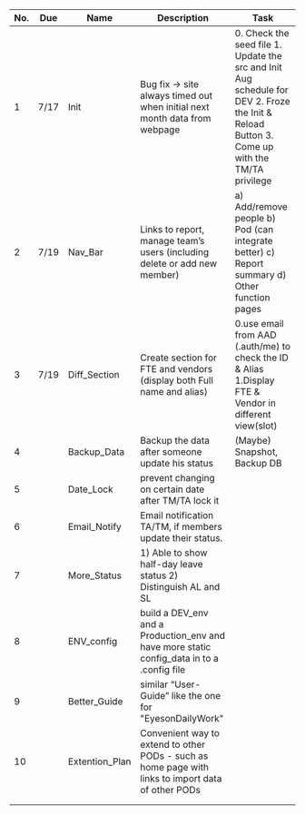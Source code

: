| No.  | Due  | Name           | Description                                                  | Task                                                         |
| ---- | ---- | -------------- | ------------------------------------------------------------ | ------------------------------------------------------------ |
| 1    | 7/17 | Init           | Bug fix -> site always timed out when initial next month data from webpage | 0. Check the seed file                                                          1. Update the src and Init Aug schedule for DEV           2. Froze the Init & Reload Button                                         3. Come up with the TM/TA privilege |
| 2    | 7/19 | Nav_Bar        | Links to report, manage team’s users (including delete or add new member) | a)        Add/remove people                                              b)       Pod (can integrate better)                                                                 c)        Report summary                                                   d)       Other function pages |
| 3    | 7/19 | Diff_Section   | Create section for FTE and vendors (display both Full name and alias) | 0.use email from AAD (.auth/me) to check the ID & Alias                                                                                1.Display FTE & Vendor in different view(slot) |
| 4    |      | Backup_Data    | Backup the data after someone update his status              | (Maybe) Snapshot, Backup DB                                  |
| 5    |      | Date_Lock      | prevent changing on certain date after TM/TA lock it         |                                                              |
| 6    |      | Email_Notify   | Email notification TA/TM, if members update their status.    |                                                              |
| 7    |      | More_Status    | 1) Able to show half-day leave status                      2) Distinguish AL and SL |                                                              |
| 8    |      | ENV_config     | build a DEV_env and a Production_env and have more static config_data in to a .config file |                                                              |
| 9    |      | Better_Guide   | similar “User-Guide” like the one for "EyesonDailyWork"      |                                                              |
| 10   |      | Extention_Plan | Convenient way to extend to other PODs - such as home page with links to import data of other PODs |                                                              |
|      |      |                |                                                              |                                                              |
|      |      |                |                                                              |                                                              |



